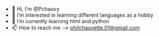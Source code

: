 - 👋 Hi, I’m @Pchauvy
- 👀 I’m interested in learning different languages as a hobby 
- 🌱 I’m currently learning html and python
- 📫 How to reach me --> philchauvette.01@gmail.com


